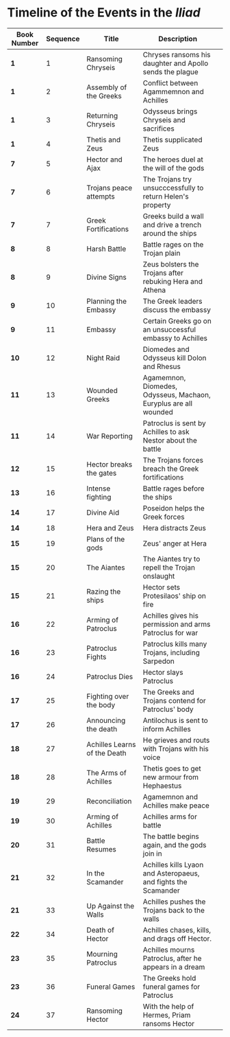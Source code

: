 # Timeline of the Events in the *Iliad*

| Book Number  | Sequence  | Title  | Description  |   |
|---|---|---|---|---|
| **1**  | 1  | Ransoming Chryseis | Chryses ransoms his daughter and Apollo sends the plague |   |
| **1**  | 2  | Assembly of the Greeks  | Conflict between Agammemnon and Achilles  |   |
| **1**  | 3  | Returning Chryseis  | Odysseus brings Chryseis and sacrifices  |   |
| **1**  | 4  | Thetis and Zeus  | Thetis supplicated Zeus  |   |
| **7**  | 5  | Hector and Ajax  | The heroes duel at the will of the gods  |   |
| **7**  | 6  | Trojans peace attempts  | The Trojans try unsucccessfully to return Helen's property  |   |
| **7**  | 7  | Greek Fortifications  | Greeks build a wall and drive a trench around the ships  |   |
| **8**  | 8  | Harsh Battle  | Battle rages on the Trojan plain  |   |
| **8**  | 9  | Divine Signs  | Zeus bolsters the Trojans after rebuking Hera and Athena  |   |
| **9**  | 10  |  Planning the Embassy | The Greek leaders discuss the embassy  |   |
| **9**  | 11  | Embassy  | Certain Greeks go on an unsuccessful embassy to Achilles  |   |
| **10**  | 12  | Night Raid  | Diomedes and Odysseus kill Dolon and Rhesus  |   |
| **11**  | 13  | Wounded Greeks  | Agamemnon, Diomedes, Odysseus, Machaon, Euryplus are all wounded  |   |
| **11**  | 14  | War Reporting  | Patroclus is sent by Achilles to ask Nestor about the battle  |   |
| **12**  | 15  | Hector breaks the gates  | The Trojans forces breach the Greek fortifications  |   |
| **13**  | 16  | Intense fighting  | Battle rages before the ships  |   |
| **14**  | 17  | Divine Aid  | Poseidon helps the Greek forces  |   |
| **14**  | 18  | Hera and Zeus  | Hera distracts Zeus  |   |
| **15**  | 19  | Plans of the gods  | Zeus' anger at Hera  |   |
| **15**  | 20  | The Aiantes  | The Aiantes try to repell the Trojan onslaught  |   |
| **15**  | 21  |  Razing the ships | Hector sets Protesilaos' ship on fire  |   |
| **16**  | 22  | Arming of Patroclus   | Achilles gives his permission and arms Patroclus for war  |   |
| **16**  | 23  | Patroclus Fights  | Patroclus kills many Trojans, including Sarpedon  |   |
| **16**  | 24  | Patroclus Dies  | Hector slays Patroclus  |   |
| **17**  | 25  | Fighting over the body  | The Greeks and Trojans contend for Patroclus' body  |   |
| **17**  | 26  | Announcing the death  | Antilochus is sent to inform Achilles  |   |
| **18**  | 27  | Achilles Learns of the Death  | He grieves and routs with Trojans with his voice  |   |
| **18**  | 28  | The Arms of Achilles  | Thetis goes to get new armour from Hephaestus  |   |
| **19**  | 29  | Reconciliation  | Agamemnon and Achilles make peace  |   |
| **19**  | 30  | Arming of Achilles  | Achilles arms for battle  |   |
| **20**  | 31  | Battle Resumes  | The battle begins again, and the gods join in  |   |
| **21**  | 32  | In the Scamander  | Achilles kills Lyaon and Asteropaeus, and fights the Scamander  |   |
| **21**  | 33  | Up Against the Walls  | Achilles pushes the Trojans back to the walls  |   |
| **22**  | 34  | Death of Hector  | Achilles chases, kills, and drags off Hector.   |   |
| **23**  | 35  | Mourning Patroclus  | Achilles mourns Patroclus, after he appears in a dream  |   |
| **23**  | 36  | Funeral Games  | The Greeks hold funeral games for Patroclus  |   |
| **24**  | 37  | Ransoming Hector  | With the help of Hermes, Priam ransoms Hector  |   |
